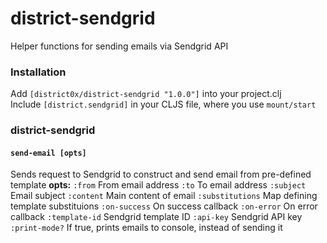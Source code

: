 # district-sendgrid
Helper functions for sending emails via Sendgrid API

### Installation
Add `[district0x/district-sendgrid "1.0.0"]` into your project.clj  
Include `[district.sendgrid]` in your CLJS file, where you use `mount/start`

### district-sendgrid
#### `send-email [opts]`
Sends request to Sendgrid to construct and send email from pre-defined template
**opts:**
`:from` From email address
`:to` To email address
`:subject` Email subject
`:content` Main content of email
`:substitutions` Map defining template substituions
`:on-success` On success callback
`:on-error` On error callback
`:template-id` Sendgrid template ID
`:api-key` Sendgrid API key
`:print-mode?` If true, prints emails to console, instead of sending it